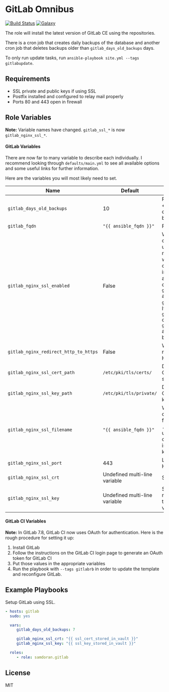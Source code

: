 GitLab Omnibus
========
[![Build Status](https://travis-ci.org/samdoran/ansible-role-gitlab.svg?branch=master)](https://travis-ci.org/samdoran/ansible-role-gitlab)
[![Galaxy](https://img.shields.io/badge/galaxy-samdoran.gitlab-blue.svg?style=flat)](https://galaxy.ansible.com/samdoran/gitlab)

The role will install the latest version of GitLab CE using the repositories.

There is a cron job that creates daily backups of the database and another cron job that deletes backups older than `gitlab_days_old_backups` days.

To only run update tasks, run `ansible-playbook site.yml --tags gitlabupdate`.

Requirements
------------

* SSL private and public keys if using SSL
* Postfix installed and configured to relay mail properly
* Ports 80 and 443 open in firewall

Role Variables
--------------

**Note:** Variable names have changed. `gitlab_ssl_*` is now `gitlab_nginx_ssl_*`.

#### GitLab Variables  ####

There are now far to many variable to describe each individually. I recommend looking through `defaults/main.yml` to see all available options and some useful links for further information.

Here are the variables you will most likely need to set.

| Name           | Default                     | Description                |
|----------------|-----------------------------|----------------------------|
|  `gitlab_days_old_backups` | 10 | Passed to `find -time +[n]` in cron job that deletes GitLab backups |
| `gitlab_fqdn` | `"{{ ansible_fqdn }}"` | FQDN of GitLab host |
| `gitlab_nginx_ssl_enabled` | False | Whether or not to configure GitLab to use SSL. This is meant to be used when the SSL certificates are installed using an additional role and not defined inside `gitlab_nginx_ssl_crt` and `gitlab_nginx_ssl_key`. If `gitlab_nginx_ssl_crt` or `gitlab_nginx_ssl_key` are defined, SSL will be enabled |
| `gitlab_nginx_redirect_http_to_https` | False | Whether or not to redirect HTTP to HTTPS. |
| `gitlab_nginx_ssl_cert_path` | `/etc/pki/tls/certs/` | Directory where GitLab SSL certs are stored. |
| `gitlab_nginx_ssl_key_path` | `/etc/pki/tls/private/` | Directory where GitLab SSL certificate keys are stored. |
| `gitlab_nginx_ssl_filename` | `"{{ ansible_fqdn }}"` | What the SSL certificate and key files will be named. A `.crt` extension is used for the public cert, a `.key` extension is used for the private key. |
| `gitlab_nginx_ssl_port` | 443 | Listening port for HTTPS. |
| `gitlab_nginx_ssl_crt` | Undefined multi-line variable | SSL Public certificate. |
| `gitlab_nginx_ssl_key` | Undefined multi-line variable | SSL Private key. I recommend putting this in an ansible vault. |

#### GitLab CI Variables ####

**Note:** In GitLab 7.8, GitLab CI now uses OAuth for authentication. Here is the rough procedure for setting it up:

  1. Install GitLab
  1. Follow the instructions on the GitLab CI login page to generate an OAuth token for GitLab CI
  1. Put those values in the appropriate variables
  1. Run the playbook with `--tags gitlabrb` in order to update the template and reconfigure GitLab.


Example Playbooks
----------------
Setup GitLab using SSL.
```yaml
- hosts: gitlab
  sudo: yes

  vars:
     gitlab_days_old_backups: 7

     gitlab_nginx_ssl_crt: "{{ ssl_cert_stored_in_vault }}"
     gitlab_nginx_ssl_key: "{{ ssl_key_stored_in_vault }}"

  roles:
     - role: samdoran.gitlab
```


License
-------

MIT
